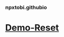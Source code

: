 ### npxtobi.githubio

# [Demo-Reset](https://github.com/NPXTobi/NPXTobi.github.io/blob/master/Demo-Reset.md)
 
